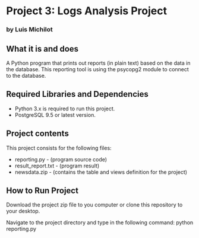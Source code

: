 # Project 3: Logs Analysis Project
### by Luis Michilot

## What it is and does

A Python program that prints out reports (in plain text) based on the data 
in the database. This reporting tool is using the psycopg2 module to 
connect to the database.

## Required Libraries and Dependencies

* Python 3.x is required to run this project.
* PostgreSQL 9.5 or latest version.

## Project contents

This project consists for the following files:

* reporting.py - (program source code)
* result_report.txt - (program result)
* newsdata.zip - (contains the table and views definition for the project)

## How to Run Project

Download the project zip file to you computer or clone this
repository to your desktop.

Navigate to the project directory and type in the following command:
python reporting.py 



